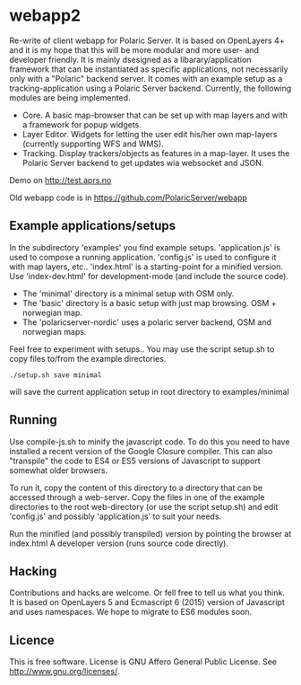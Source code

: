 # webapp2
Re-write of client webapp for Polaric Server. It is based on OpenLayers 4+ and it is my hope that this will be more modular and more user- and developer friendly. It is mainly dsesigned as a libarary/application framework that can be instantiated as specific applications, not necessarily only with a "Polaric" backend server. It comes with an example setup as a tracking-application using a Polaric Server backend. Currently, the following modules are being implemented. 

* Core. A basic map-browser that can be set up with map layers and with a framework for popup widgets. 
* Layer Editor. Widgets for letting the user edit his/her own map-layers (currently supporting WFS and WMS). 
* Tracking. Display trackers/objects as features in a map-layer. It uses the Polaric Server backend to get updates wia websocket and JSON. 

Demo on http://test.aprs.no

Old webapp code is in https://github.com/PolaricServer/webapp


## Example applications/setups

In the subdirectory 'examples' you find example setups. 'application.js' is used to compose a running application. 'config.js' is used to configure it with map layers, etc.. 'index.html' is a starting-point for a minified version. Use 'index-dev.html' for development-mode (and include the source code). 

* The 'minimal' directory is a minimal setup with OSM only. 
* The 'basic' directory is a basic setup with just map browsing. OSM + norwegian map. 
* The 'polaricserver-nordic' uses a polaric server backend, OSM and norwegian maps. 

Feel free to experiment with setups.. You may use the script setup.sh to copy files to/from the example directories. 

    ./setup.sh save minimal 
will save the current application setup in root directory to examples/minimal
  
  
## Running 

Use compile-js.sh to minify the javascript code. To do this you need to have installed a recent version of the Google Closure compiler. This can also "transpile" the code to ES4 or ES5 versions of Javascript to support somewhat older browsers. 

To run it, copy the content of this directory to a directory that can be accessed through a web-server. Copy the files in one of the example directories to the root web-directory (or use the script setup.sh) and edit 'config.js' and possibly 'application.js' to suit your needs.

Run the minified (and possibly transpiled) version by pointing the browser at index.html
A developer version (runs source code directly). 

## Hacking

Contributions and hacks are welcome. Or fell free to tell us what you think. It is based on OpenLayers 5 and Ecmascript 6 (2015) version of Javascript and uses namespaces. We hope to migrate to ES6 modules soon. 
  
## Licence
This is free software. License is GNU Affero General Public License. See <http://www.gnu.org/licenses/>.

